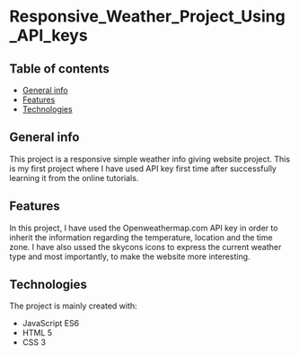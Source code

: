 # Responsive_Weather_Project_Using_API_keys

## Table of contents

* [General info](#general-info)
* [Features](#features)
* [Technologies](#technologies)

## General info

This project is a responsive simple weather info giving website project. This is my first project where I have used API key first time after successfully learning it from the online tutorials. 

## Features

In this project, I have used the Openweathermap.com API key in order to inherit the information regarding the temperature, location and the time zone. I have also ussed the skycons icons to express the current weather type and most importantly, to make the website more interesting. 

## Technologies

The project is mainly created with:

* JavaScript ES6
* HTML 5
* CSS 3
